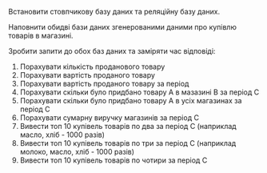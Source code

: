 Встановити стовпчикову базу даних та реляційну базу даних.

Наповнити обидві бази даних згенерованими даними про купівлю товарів в магазині.

Зробити запити до обох баз даних та заміряти час відповіді:

1. Порахувати кількість проданового товару
2. Порахувати вартість проданого товару
3. Порахувати вартість проданого товару за період
4. Порахувати скільки було придбано товару А в мазазині В за період С
5. Порахувати скільки було придбано товару А в усіх магазинах за період С
6. Порахувати сумарну виручку магазинів за період С
7. Вивести топ 10 купівель товарів по два за період С (наприклад масло, хліб - 1000 разів)
8. Вивести топ 10 купівель товарів по три за період С (наприклад молоко, масло, хліб - 1000 разів)
9. Вивести топ 10 купівель товарів по чотири за період С

